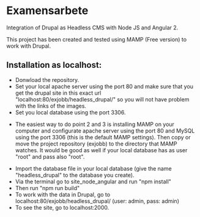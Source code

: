 # Examensarbete

Integration of Drupal as Headless CMS with Node JS and Angular 2.

This project has been created and tested using MAMP (Free version) to work with Drupal.

## Installation as localhost:

- Donwload the repository.
- Set your local apache server using the port 80 and make sure that you get the drupal site in this exact url "localhost:80/exjobb/headless_drupal/" so you will not have problem with the links of the images.
- Set you local database using the port 3306.

* The easiest way to do point 2 and 3 is installing MAMP on your computer and configurate apache server using the port 80 and MySQL using the port 3306 (this is the default MAMP settings). Then copy or move the project repository (exjobb) to the directory that MAMP watches. It would be good as well if your local database has as user "root" and pass also "root".

- Import the database file in your local database (give the name "headless_drupal" to the database you create).
- Via the terminal go to site_node_angular and run "npm install"
- Then run "npm run build"
- To work with the data in Drupal, go to localhost:80/exjobb/headless_drupal/ (user: admin, pass: admin)
- To see the site, go to localhost:2000.
